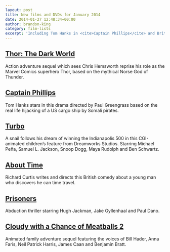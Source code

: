 ```yaml
---
layout: post
title: New films and DVDs for January 2014
date: 2014-01-27 12:48:34+00:00
author: brandon-king
category: film-lists
excerpt: 'Including Tom Hanks in <cite>Captain Phillips</cite> and British comedy <cite>About Time</cite>.'
---
```

## [Thor: The Dark World](https://suffolk.spydus.co.uk/cgi-bin/spydus.exe/ENQ/OPAC/BIBENQ/7138837?QRY=CTIBIB%3C%20IRN(34790384)&QRYTEXT=Thor%3A%20The%20dark%20world%20%5Bvideorecording%5D)

Action adventure sequel which sees Chris Hemsworth reprise his role as the Marvel Comics superhero Thor, based on the mythical Norse God of Thunder.

## [Captain Phillips](https://suffolk.spydus.co.uk/cgi-bin/spydus.exe/ENQ/OPAC/BIBENQ/7139251?QRY=CTIBIB%3C%20IRN(5620418)&QRYTEXT=Captain%20Phillips%20%5Bvideorecording%5D)

Tom Hanks stars in this drama directed by Paul Greengrass based on the real life hijacking of a US cargo ship by Somali pirates.

## [Turbo](https://suffolk.spydus.co.uk/cgi-bin/spydus.exe/ENQ/OPAC/BIBENQ/7140475?QRY=CTIBIB%3C%20IRN(19012636)&QRYTEXT=Turbo%20%5Bvideorecording%5D)

A snail follows his dream of winning the Indianapolis 500 in this CGI-animated children&#8217;s feature from Dreamworks Studios. Starring Michael Peña, Samuel L. Jackson, Snoop Dogg, Maya Rudolph and Ben Schwartz.

## [About Time](https://suffolk.spydus.co.uk/cgi-bin/spydus.exe/ENQ/OPAC/BIBENQ/7143545?QRY=CTIBIB%3C%20IRN(32814640)&QRYTEXT=About%20time%20%5Bvideorecording%5D)

Richard Curtis writes and directs this British comedy about a young man who discovers he can time travel.

## [Prisoners](https://suffolk.spydus.co.uk/cgi-bin/spydus.exe/ENQ/OPAC/BIBENQ/7144255?QRY=CTIBIB%3C%20IRN(33733036)&QRYTEXT=Prisoners%20%5Bvideorecording%5D)

Abduction thriller starring Hugh Jackman, Jake Gyllenhaal and Paul Dano.

## [Cloudy with a Chance of Meatballs 2](https://suffolk.spydus.co.uk/cgi-bin/spydus.exe/ENQ/OPAC/BIBENQ/7144743?QRY=CTIBIB%3C%20IRN(5606837)&QRYTEXT=Cloudy%20with%20a%20chance%20of%20meatballs%202%20%5Bvideorecording%5D)

Animated family adventure sequel featuring the voices of Bill Hader, Anna Faris, Neil Patrick Harris, James Caan and Benjamin Bratt.
